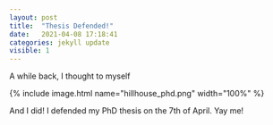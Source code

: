 ```yaml
---
layout: post
title:  "Thesis Defended!"
date:   2021-04-08 17:18:41
categories: jekyll update
visible: 1
---
```


A while back, I thought to myself

{% include image.html name="hillhouse_phd.png" width="100%" %}

And I did! I defended my PhD thesis on the 7th of April. Yay me!